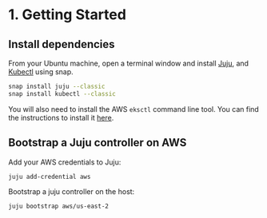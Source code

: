 # 1. Getting Started


## Install dependencies

From your Ubuntu machine, open a terminal window and install [Juju](https://juju.is/), and [Kubectl](https://kubernetes.io/docs/reference/kubectl/) using snap.

```bash
snap install juju --classic
snap install kubectl --classic
```

You will also need to install the AWS `eksctl` command line tool. You can find the instructions to install it [here](https://docs.aws.amazon.com/eks/latest/userguide/eksctl.html).

## Bootstrap a Juju controller on AWS

Add your AWS credentials to Juju:

```console
juju add-credential aws
```

Bootstrap a juju controller on the host:

```console
juju bootstrap aws/us-east-2
```
